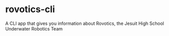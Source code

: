 # rovotics-cli
A CLI app that gives you information about Rovotics, the Jesuit High School Underwater Robotics Team